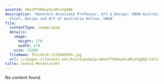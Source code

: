 ```yaml
---
assetid: 40evPTH96wyOioMcaYgQAE
description: 'Honorary Associate Professor, Art & Design: UNSW Australia. Editor in
  Chief, Design and Art of Australia Online, UNSW'
file:
  contentType: image/jpeg
  details:
    image:
      height: 170
      width: 170
    size: 13206
  fileName: 37cc5hc8-1333065094.jpg
  url: //images.ctfassets.net/bsux5spekp1p/40evPTH96wyOioMcaYgQAE/1e7cafcef39e532baa9ea507ec254ddc/37cc5hc8-1333065094.jpg
title: Joanna Mendelssohn
---
```

No content found